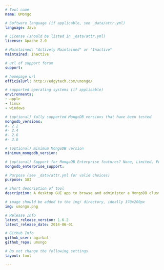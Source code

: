 ```yaml
---
# Tool name
name: UMongo

# Software language (if applicable, see _data/attr.yml)
language: Java

# License (should be listed in _data/attr.yml)
license: Apache 2.0

# Maintained: "Actively Maintained" or "Inactive"
maintained: Inactive

# url of support forum
support: 

# homepage url
officialUrl: http://edgytech.com/umongo/

# supported operating systems (if applicable)
environments:
- apple
- linux
- windows

# (optional) fully supported MongoDB versions that have been tested
mongodb_versions:
#- 2.2
#- 2.4
#- 2.6
#- 3.0

# (optional) minimum MongoDB version
minimum_mongodb_version:

# (optional) Support for MongoDB Enterprise features? None, Limited, Full
mongodb_enterprise_support: 

# Purpose (see _data/attr.yml for valid choices)
purpose: GUI

# Short description of tool
description: A desktop GUI app to browse and administer a MongoDB cluster.

# image should be added to the img/ directory, ideally 370x200px
img: umongo.png

# Release Info
latest_release_version: 1.6.2
latest_release_date: 2014-06-01

# Github Info
github_user: agirbal
github_repo: umongo

# Do not change the following settings
layout: tool

---
```


